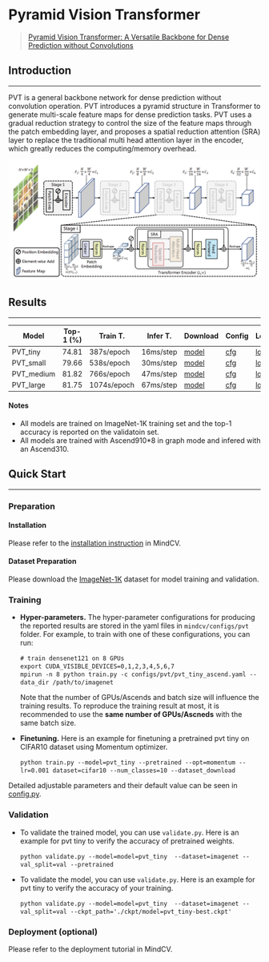 ﻿# Pyramid Vision Transformer
> [Pyramid Vision Transformer: A Versatile Backbone for Dense Prediction without Convolutions](https://arxiv.org/abs/2102.12122)

## Introduction
***

PVT is a general backbone network for dense prediction without convolution operation. PVT introduces a pyramid structure in Transformer to generate multi-scale feature maps for dense prediction tasks. PVT uses a gradual reduction strategy to control the size of the feature maps through the patch embedding layer, and proposes a spatial reduction attention (SRA) layer to replace the traditional multi head attention layer in the encoder, which greatly reduces the computing/memory overhead.

![](pvt.png)

## Results
***

| Model           |  Top-1 (%)  | Train T. | Infer T. |  Download | Config | Log |  
|-----------------|-------------|----------|----------|------------|-------|--------|
| PVT_tiny     |74.81 |  387s/epoch  | 16ms/step | [model]() | [cfg]()    | [log]() |
| PVT_small     | 79.66  |538s/epoch |30ms/step | [model]() | [cfg]()    | [log]() |
| PVT_medium    |81.82  |766s/epoch |47ms/step | [model]() | [cfg]()    | [log]() |
| PVT_large    |81.75  |1074s/epoch |67ms/step | [model]() | [cfg]()    | [log]() |

#### Notes
- All models are trained on ImageNet-1K training set and the top-1 accuracy is reported on the validatoin set.
- All models are trained with Ascend910*8 in graph mode and infered with an Ascend310.  

## Quick Start
***
### Preparation

#### Installation
Please refer to the [installation instruction](https://github.com/mindspore-ecosystem/mindcv#installation) in MindCV.
  
#### Dataset Preparation
Please download the [ImageNet-1K](https://www.image-net.org/download.php) dataset for model training and validation.

### Training

- **Hyper-parameters.** The hyper-parameter configurations for producing the reported results are stored in the yaml files in `mindcv/configs/pvt` folder. For example, to train with one of these configurations, you can run:

  ```shell
  # train densenet121 on 8 GPUs
  export CUDA_VISIBLE_DEVICES=0,1,2,3,4,5,6,7
  mpirun -n 8 python train.py -c configs/pvt/pvt_tiny_ascend.yaml --data_dir /path/to/imagenet
  ```
  
  Note that the number of GPUs/Ascends and batch size will influence the training results. To reproduce the training result at most, it is recommended to use the **same number of GPUs/Ascneds** with the same batch size.

- **Finetuning.** Here is an example for finetuning a pretrained pvt tiny on CIFAR10 dataset using Momentum optimizer.

  ```shell
  python train.py --model=pvt_tiny --pretrained --opt=momentum --lr=0.001 dataset=cifar10 --num_classes=10 --dataset_download
  ```

Detailed adjustable parameters and their default value can be seen in [config.py](../../config.py).

### Validation

- To validate the trained model, you can use `validate.py`. Here is an example for pvt tiny to verify the accuracy of
  pretrained weights.

  ```shell
  python validate.py --model=model=pvt_tiny  --dataset=imagenet --val_split=val --pretrained
  ```

- To validate the model, you can use `validate.py`. Here is an example for pvt tiny  to verify the accuracy of your training.

  ```shell
  python validate.py --model=model=pvt_tiny  --dataset=imagenet --val_split=val --ckpt_path='./ckpt/model=pvt_tiny-best.ckpt'
  ```

### Deployment (optional)

Please refer to the deployment tutorial in MindCV.


  
